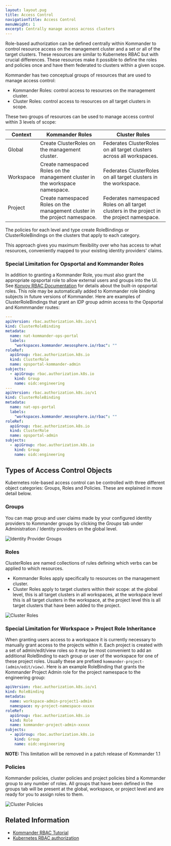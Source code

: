 ```yaml
---
layout: layout.pug
title: Access Control
navigationTitle: Access Control
menuWeight: 1
excerpt: Centrally manage access across clusters
---
```


Role-based authorization can be defined centrally within Kommander to control resource access on the management cluster and a set or all of the target clusters.
These resources are similar to Kubernetes RBAC but with crucial differences.
These resources make it possible to define the roles and policies once and have them federated to clusters within a given scope.

Kommander has two conceptual groups of resources that are used to manage access control:

- Kommander Roles: control access to resources on the management cluster.
- Cluster Roles: control access to resources on all target clusters in scope.

These two groups of resources can be used to manage access control within 3 levels of scope:

| Context   | Kommander Roles                                                               | Cluster Roles                                                                              |
| --------- | ----------------------------------------------------------------------------- | ------------------------------------------------------------------------------------------ |
| Global    | Create ClusterRoles on the management cluster.                                | Federates ClusterRoles on all target clusters across all workspaces.                       |
| Workspace | Create namespaced Roles on the management cluster in the workspace namespace. | Federates ClusterRoles on all target clusters in the workspace.                            |
| Project   | Create namespaced Roles on the management cluster in the project namespace.   | Federates namespaced Roles on all target clusters in the project in the project namespace. |

The policies for each level and type create RoleBindings or ClusterRoleBindings on the clusters that apply to each category.

This approach gives you maximum flexibility over who has access to what resources, conveniently mapped to your existing identity providers' claims.

### Special Limitation for Opsportal and Kommander Roles

In addition to granting a Kommander Role, you must also grant the appropriate opsportal role to allow external users and groups into the UI.
See <a href="/ksphere/konvoy/1.5/security/external-idps/rbac/#portal-authorization">Konvoy RBAC Documentation</a> for details about the built-in opsportal roles.
This role may be automatically added to Kommander role binding subjects in future versions of Kommander.
Here are examples of ClusterRoleBindings that grant an IDP group admin access to the Opsportal and Kommmander routes:

```yaml
---
apiVersion: rbac.authorization.k8s.io/v1
kind: ClusterRoleBinding
metadata:
  name: nat-kommander-ops-portal
  labels:
    "workspaces.kommander.mesosphere.io/rbac": ""
roleRef:
  apiGroup: rbac.authorization.k8s.io
  kind: ClusterRole
  name: opsportal-kommander-admin
subjects:
  - apiGroup: rbac.authorization.k8s.io
    kind: Group
    name: oidc:engineering
---
apiVersion: rbac.authorization.k8s.io/v1
kind: ClusterRoleBinding
metadata:
  name: nat-ops-portal
  labels:
    "workspaces.kommander.mesosphere.io/rbac": ""
roleRef:
  apiGroup: rbac.authorization.k8s.io
  kind: ClusterRole
  name: opsportal-admin
subjects:
  - apiGroup: rbac.authorization.k8s.io
    kind: Group
    name: oidc:engineering
```

## Types of Access Control Objects

Kubernetes role-based access control can be controlled with three different object categories: Groups, Roles and Policies.
These are explained in more detail below.

### Groups

You can map group and user claims made by your configured identity providers to Kommander groups by clicking the _Groups_ tab under Administration / Identity providers on the global level.

![Identity Provider Groups](/ksphere/kommander/1.1.0-beta/img/access-control-idp-groups.png)

### Roles

ClusterRoles are named collections of rules defining which verbs can be applied to which resources.

- Kommander Roles apply specifically to resources on the management cluster.
- Cluster Roles apply to target clusters within their scope: at the global level, this is all target clusters in all workspaces, at the workspace level this is all target clusters in the workspace, at the project level this is all target clusters that have been added to the project.

![Cluster Roles](/ksphere/kommander/1.1.0-beta/img/access-control-cluster-roles.png)

### Special Limitation for Workspace > Project Role Inheritance

When granting users access to a workspace it is currently necessary to manually grant access to the projects within it.
Each project is created with a set of admin/edit/view roles so it may be most convenient to add an additional RoleBinding to each group or user of the workspace for one of these project roles.
Usually these are prefixed `kommander-project-(admin/edit/view)`.
Here is an example RoleBinding that grants the Kommander Project Admin role for the project namespace to the engineering group:

```yaml
apiVersion: rbac.authorization.k8s.io/v1
kind: RoleBinding
metadata:
  name: workspace-admin-project1-admin
  namespace: my-project-namespace-xxxxx
roleRef:
  apiGroup: rbac.authorization.k8s.io
  kind: Role
  name: kommander-project-admin-xxxxx
subjects:
  - apiGroup: rbac.authorization.k8s.io
    kind: Group
    name: oidc:engineering
```

<p class="message--note"><strong>NOTE: </strong>This limitation will be removed in a patch release of Kommander 1.1</p>

### Policies

Kommander policies, cluster policies and project policies bind a Kommander group to any number of roles.
All groups that have been defined in the groups tab will be present at the global, workspace, or project level and are ready for you to assign roles to them.

![Cluster Policies](/ksphere/kommander/1.1.0-beta/img/access-control-cluster-policies.png)

## Related Information

- [Kommander RBAC Tutorial](https://docs.d2iq.com/ksphere/kommander/1.1.0-beta/tutorials/configure-rbac/)
- [Kubernetes RBAC authorization](https://kubernetes.io/docs/reference/access-authn-authz/rbac/)
